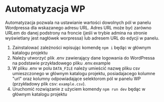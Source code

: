 # Automatyzacja WP

Automatyzacja pozwala na ustawianie wartości dowolnych pól w panelu Wordpressa dla wskazanego adresu URL.
Adres URL może być zarówno URLem do danej podstrony na froncie (jeśli w trybie admina na stronie wyświetlany jest nagłówek worpressa) lub adresem URL do edycji w panelu.

1. Zainstalować zależności wpisując komendę `npm i` będąc w głównym katalogu projektu
2. Należy utworzyć plik .env zawierający dane logowania do WordPressa na podstawie przykładowego pliku .env.example
3. W pliku .env w polu `DATA_FILE` należy umieścić nazwę pliku csv umieszczonego w głównym katalogu projektu, posiadajacego kolumne "url" oraz kolumny odpowiadające selektorom pól w panelu WP (przykładowy plik csv: `example.csv`).
4. Uruchomić rozwiązanie z użyciem komendy `npm run dev` będąc w głównym katalogu projektu
